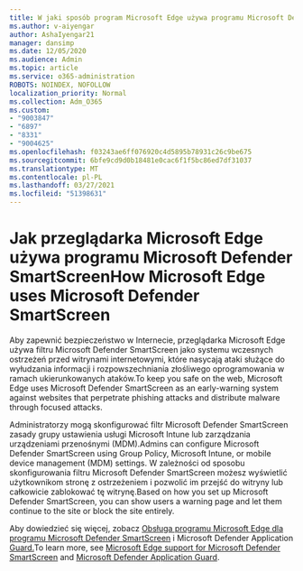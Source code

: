 ```yaml
---
title: W jaki sposób program Microsoft Edge używa programu Microsoft Defender SmartScreen?
ms.author: v-aiyengar
author: AshaIyengar21
manager: dansimp
ms.date: 12/05/2020
ms.audience: Admin
ms.topic: article
ms.service: o365-administration
ROBOTS: NOINDEX, NOFOLLOW
localization_priority: Normal
ms.collection: Adm_O365
ms.custom:
- "9003847"
- "6897"
- "8331"
- "9004625"
ms.openlocfilehash: f03243ae6ff076920c4d5895b78931c26c9be675
ms.sourcegitcommit: 6bfe9cd9d0b18481e0cac6f1f5bc86ed7df31037
ms.translationtype: MT
ms.contentlocale: pl-PL
ms.lasthandoff: 03/27/2021
ms.locfileid: "51398631"
---
```

# <a name="how-microsoft-edge-uses-microsoft-defender-smartscreen"></a><span data-ttu-id="ca4e2-102">Jak przeglądarka Microsoft Edge używa programu Microsoft Defender SmartScreen</span><span class="sxs-lookup"><span data-stu-id="ca4e2-102">How Microsoft Edge uses Microsoft Defender SmartScreen</span></span>

<span data-ttu-id="ca4e2-103">Aby zapewnić bezpieczeństwo w Internecie, przeglądarka Microsoft Edge używa filtru Microsoft Defender SmartScreen jako systemu wczesnych ostrzeżeń przed witrynami internetowymi, które nasycają ataki służące do wyłudzania informacji i rozpowszechniania złośliwego oprogramowania w ramach ukierunkowanych ataków.</span><span class="sxs-lookup"><span data-stu-id="ca4e2-103">To keep you safe on the web, Microsoft Edge uses Microsoft Defender SmartScreen as an early-warning system against websites that perpetrate phishing attacks and distribute malware through focused attacks.</span></span>

<span data-ttu-id="ca4e2-104">Administratorzy mogą skonfigurować filtr Microsoft Defender SmartScreen zasady grupy ustawienia usługi Microsoft Intune lub zarządzania urządzeniami przenośnymi (MDM).</span><span class="sxs-lookup"><span data-stu-id="ca4e2-104">Admins can configure Microsoft Defender SmartScreen using Group Policy, Microsoft Intune, or mobile device management (MDM) settings.</span></span> <span data-ttu-id="ca4e2-105">W zależności od sposobu skonfigurowania filtru Microsoft Defender SmartScreen możesz wyświetlić użytkownikom stronę z ostrzeżeniem i pozwolić im przejść do witryny lub całkowicie zablokować tę witrynę.</span><span class="sxs-lookup"><span data-stu-id="ca4e2-105">Based on how you set up Microsoft Defender SmartScreen, you can show users a warning page and let them continue to the site or block the site entirely.</span></span>

<span data-ttu-id="ca4e2-106">Aby dowiedzieć się więcej, zobacz [Obsługa programu Microsoft Edge dla programu Microsoft Defender SmartScreen](https://go.microsoft.com/fwlink/?linkid=2133081) i Microsoft Defender Application [Guard.](https://go.microsoft.com/fwlink/?linkid=2132839)</span><span class="sxs-lookup"><span data-stu-id="ca4e2-106">To learn more, see [Microsoft Edge support for Microsoft Defender SmartScreen](https://go.microsoft.com/fwlink/?linkid=2133081) and [Microsoft Defender Application Guard](https://go.microsoft.com/fwlink/?linkid=2132839).</span></span>